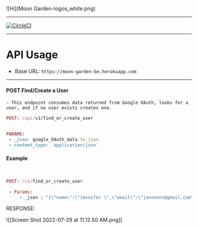 ![Hi](Moon Garden-logos_white.png)

---
[![CircleCI](https://dl.circleci.com/status-badge/img/gh/Moon-Garden/moon_garden_be/tree/main.svg?style=svg)](https://dl.circleci.com/status-badge/redirect/gh/Moon-Garden/moon_garden_be/tree/main)

---

# API Usage
- Base URL:  `https://moon-garden-be.herokuapp.com`
---

#### POST Find/Create a User 
	- This endpoint consumes data returned from Google OAuth, looks for a user, and if no user exists creates one. 

``` ruby
POST: /api/v1/find_or_create_user


PARAMS: 
 - _json: google_OAuth_data.to_json
 - content_type: 'application/json'
```

#### Example

``` ruby 


POST: /v1/find_or_create_user

 - Params: 
	 - _json : "{\"name\":\"Jennifer \",\"email\":\"jennnnnn@gmail.com\",\"unverified_email\":\"jennsssrlhalloran@gmail.com\",\"email_verified\":true,\"first_name\":\"Jennifer\",\"last_name\":\"Halloan\",\"image\":\"https://lh3.googleusercontent.com/a-/AFdZucr_zffBdhJaydFkdXeeHkhe2BzmVNKGIE-Ozwh=s96-c\"}"
```

RESPONSE:

![[Screen Shot 2022-07-29 at 11.12.50 AM.png]]
